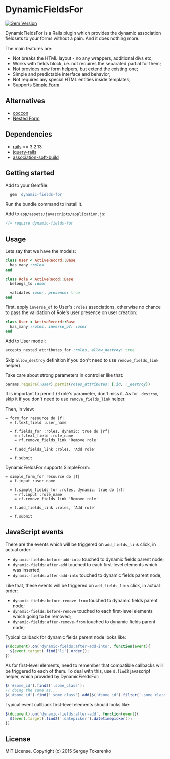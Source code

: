 DynamicFieldsFor
================
[![Gem Version](https://badge.fury.io/rb/dynamic-fields-for.svg)](http://badge.fury.io/rb/dynamic-fields-for)

DynamicFieldsFor is a Rails plugin which provides the dynamic association fieldsets to your forms without a pain. And it does nothing more.

The main features are:
* Not breaks the HTML layout - no any wrappers, additional divs etc;
* Works with fields block, i.e. not requires the separated partial for them;
* Not provides new form helpers, but extend the existing one;
* Simple and predictable interface and behavior;
* Not requires any special HTML entities inside templates;
* Supports [Simple Form](https://github.com/plataformatec/simple_form).

## Alternatives
* [coccon](https://github.com/nathanvda/cocoon)
* [Nested Form](https://github.com/ryanb/nested_form)

## Dependencies
* [rails](https://github.com/rails/rails) >= 3.2.13
* [jquery-rails](https://github.com/rails/jquery-rails)
* [association-soft-build](https://github.com/stokarenko/association-soft-build)

## Getting started

Add to your Gemfile:

```ruby
  gem 'dynamic-fields-for'
```

Run the bundle command to install it.

Add to `app/assets/javascripts/application.js`:
```js
//= require dynamic-fields-for
```

## Usage
Lets say that we have the models:

```ruby
class User < ActiveRecord::Base
  has_many :roles
end

class Role < ActiveRecod::Base
  belongs_to :user

  validates :user, presence: true
end
```

First, apply `inverse_of` to User's `:roles` associations, otherwise no chance to pass
the validation of Role's user presence on user creation:
```ruby
class User < ActiveRecord::Base
  has_many :roles, inverse_of: :user
end
```

Add to User model:
```ruby
accepts_nested_attributes_for :roles, allow_destroy: true
```

Skip `allow_destroy` definition if you don't need to use `remove_fields_link` helper).

Take care about strong parameters in controller like that:
```ruby
params.require(:user).permit(roles_attributes: [:id, :_destroy])
```

It is important to permit `id` role's parameter, don't miss it. As for `_destroy`,
skip it if you don't need to use `remove_fields_link` helper.

Then, in view:
```haml
= form_for resource do |f|
  = f.text_field :user_name

  = f.fields_for :roles, dynamic: true do |rf|
    = rf.text_field :role_name
    = rf.remove_fields_link 'Remove role'

  = f.add_fields_link :roles, 'Add role'

  = f.submit
```

DynamicFieldsFor supports SimpleForm:
```haml
= simple_form_for resource do |f|
  = f.input :user_name

  = f.simple_fields_for :roles, dynamic: true do |rf|
    = rf.input :role_name
    = rf.remove_fields_link 'Remove role'

  = f.add_fields_link :roles, 'Add role'

  = f.submit
```

## JavaScript events
There are the events which will be triggered on `add_fields_link` click, in actual order:
* `dynamic-fields:before-add-into` touched to dynamic fields parent node;
* `dynamic-fields:after-add` touched to each first-level elements which was inserted;
* `dynamic-fields:after-add-into` touched to dynamic fields parent node;

Like that, these events will be triggered on `add_fields_link` click, in actual order:
* `dynamic-fields:before-remove-from` touched to dynamic fields parent node;
* `dynamic-fields:before-remove` touched to each first-level elements which going to be removed;
* `dynamic-fields:after-remove-from` touched to dynamic fields parent node;

Typical callback for dynamic fields parent node looks like:
```js
$(document).on('dynamic-fields:after-add-into', function(event){
  $(event.target).find('li').order();
})
```

As for first-level elements, need to remember that compatible callbacks
will be triggered to each of them. To deal with this,
use `$.find2` javascript helper, which provided by DynamicFieldsFor:
```js
$('#some_id').find2('.some_class');
// doing the same as...
$('#some_id').find('.some_class').add($('#some_id').filter('.some_class'));
```

Typical event callback first-level elements should looks like:
```js
$(document).on('dynamic-fields:after-add', function(event){
  $(event.target).find2('.datepicker').datetimepicker();
})
```

## License
MIT License. Copyright (c) 2015 Sergey Tokarenko
